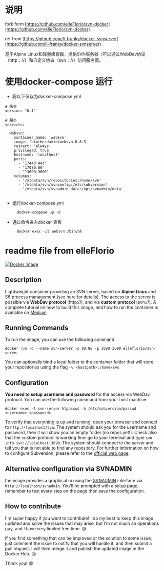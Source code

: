 
# 说明

fork  form [https://github.com/elleFlorio/svn-docker](https://github.com/elleFlorio/svn-docker)

ref from [https://github.com/li-franky/docker-svnserver](https://github.com/li-franky/docker-svnserver)

基于Alpine Linux和轻量级容器，提供SVN服务器（可以通过WebDav协议（http：//）和自定义协议（svn：//）访问服务器。


# 使用docker-compose 运行

- 将以下保存为docker-compose.yml

```
# 版本
version: "0.1"

# 服务
services:

  websvn:
    container_name: 'websvn'
    image: 'brotherdavid/websvn:0.0.5'
    restart: 'always'
    privileged: true
    hostname: 'localhost'
    ports:
      - '17443:443'
      - '17080:80'
      - '13690:3690'
    volumes:
      - '/mtdata/svn/repositories:/home/svn'
      - '/mtdata/svn/svnconfig:/etc/subversion'
      - '/mtdata/svn/svnadmin_data:/opt/svnadmin/data'


```

- 运行docker-compose.yml 

        docker-compose up -d 

- 通过命令进入docker 查看 

        docker exec -it websvn /bin/sh


# readme file from elleFlorio 

[![Docker Image](https://img.shields.io/badge/docker%20image-available-green.svg)](https://hub.docker.com/r/elleflorio/svn-server/)

## Description
Lightweight container providing an SVN server, based on **Alpine Linux** and S6 process management (see [here](https://github.com/smebberson/docker-alpine) for details).
The access to the server is possible via **WebDav protocol** (http://), and via **custom protocol** (svn://).
A complete tutorial on how to build this image, and how to run the container is available on [Medium](https://medium.com/@elle.florio/the-svn-dockerization-84032e11d88d#.bafh3otmh)

## Running Commands
To run the image, you can use the following command:
```
docker run -d --name svn-server -p 80:80 -p 3690:3690 elleflorio/svn-server
```
You can optionally bind a local folder to the container folder that will store your repositories using the flag `-v <hostpath>:/home/svn`.

## Configuration
**You need to setup username and password** for the access via WebDav protocol. You can use the following command from your host machine:
```
docker exec -t svn-server htpasswd -b /etc/subversion/passwd <username> <password>
```
To verify that everything is up and running, open your browser and connect to `http://localhost/svn`. The system should ask you for the username and password, then it will show you an empty folder (no repos yet!).
Check also that the custom protocol is working fine: go to your terminal and type `svn info svn://localhost:3690`. The system should connect to the server and tell you that is not able to find any repository.
For further information on how to configure Subversion, please refer to the [official web page](https://subversion.apache.org/).

## Alternative configuration via SVNADMIN
the image provides a graphical ui using the [SVNADMIN](https://github.com/mfreiholz/iF.SVNAdmin) interface via `http://localhost/svnadmin`.
You'll be prompted with a setup page, remember to test every step on the page then save the configuration.

## How to contribute
I'm super happy if you want to contribute! I do my best to keep this image updated and solve the issues that may arise, but I'm not much an operations guy, and I have very limited free time. :sweat_smile:

If you find something that can be improved or the solution to some issue, just comment the issue to notify that you will handle it, and then submit a pull request. I will then merge it and publish the updated image in the Docker Hub. :wink:

Thank you! :smile:
